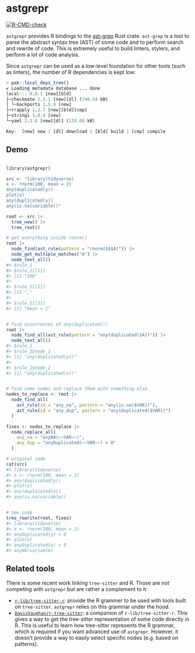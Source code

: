 
<!-- README.md is generated from README.Rmd. Please edit that file -->

# astgrepr

<!-- badges: start -->

[![R-CMD-check](https://github.com/etiennebacher/astgrepr/actions/workflows/R-CMD-check.yaml/badge.svg)](https://github.com/etiennebacher/astgrepr/actions/workflows/R-CMD-check.yaml)
<!-- badges: end -->

`astgrepr` provides R bindings to the
[ast-grep](https://ast-grep.github.io/) Rust crate. `ast-grep` is a tool
to parse the abstract syntax tree (AST) of some code and to perform
search and rewrite of code. This is extremely useful to build linters,
stylers, and perform a lot of code analysis.

Since `astgrepr` can be used as a low-level foundation for other tools
(such as linters), the number of R dependencies is kept low:

``` r
> pak::local_deps_tree()
✔ Loading metadata database ... done
local::. 0.0.1 [new][bld]                                                  
├─checkmate 2.3.1 [new][dl] (746.54 kB)
│ └─backports 1.5.0 [new]
├─rrapply 1.2.7 [new][bld][cmp]
├─stringi 1.8.4 [new]
└─yaml 2.3.8 [new][dl] (119.08 kB)

Key:  [new] new | [dl] download | [bld] build | [cmp] compile
```

## Demo

``` r

library(astgrepr)

src <- "library(tidyverse)
x <- rnorm(100, mean = 2)
any(duplicated(y))
plot(x)
any(duplicated(x))
any(is.na(variable))"

root <- src |> 
  tree_new() |> 
  tree_root()

# get everything inside rnorm()
root |> 
  node_find(ast_rule(pattern = "rnorm($$$A)")) |> 
  node_get_multiple_matches("A") |> 
  node_text_all()
#> $rule_1
#> $rule_1[[1]]
#> [1] "100"
#> 
#> $rule_1[[2]]
#> [1] ","
#> 
#> $rule_1[[3]]
#> [1] "mean = 2"
```

``` r

# find occurrences of any(duplicated())
root |> 
  node_find_all(ast_rule(pattern = "any(duplicated($A))")) |> 
  node_text_all()
#> $rule_1
#> $rule_1$node_1
#> [1] "any(duplicated(y))"
#> 
#> $rule_1$node_2
#> [1] "any(duplicated(x))"
```

``` r

# find some nodes and replace them with something else
nodes_to_replace <- root |>
  node_find_all(
    ast_rule(id = "any_na", pattern = "any(is.na($VAR))"),
    ast_rule(id = "any_dup", pattern = "any(duplicated($VAR))")
  )

fixes <- nodes_to_replace |>
  node_replace_all(
    any_na = "anyNA(~~VAR~~)",
    any_dup = "anyDuplicated(~~VAR~~) > 0"
  )

# original code
cat(src)
#> library(tidyverse)
#> x <- rnorm(100, mean = 2)
#> any(duplicated(y))
#> plot(x)
#> any(duplicated(x))
#> any(is.na(variable))
```

``` r

# new code
tree_rewrite(root, fixes)
#> library(tidyverse)
#> x <- rnorm(100, mean = 2)
#> anyDuplicated(y) > 0
#> plot(x)
#> anyDuplicated(x) > 0
#> anyNA(variable)
```

## Related tools

There is some recent work linking `tree-sitter` and R. Those are not
competing with `astgrepr` but are rather a complement to it:

- [`r-lib/tree-sitter-r`](https://github.com/r-lib/tree-sitter-r):
  provide the R grammer to be used with tools built on `tree-sitter`.
  `astgrepr` relies on this grammar under the hood.
- [`DavisVaughan/r-tree-sitter`](https://github.com/DavisVaughan/r-tree-sitter):
  a companion of `r-lib/tree-sitter-r`. This gives a way to get the
  tree-sitter representation of some code directly in R. This is useful
  to learn how tree-sitter represents the R grammar, which is required
  if you want advanced use of `astgrepr`. However, it doesn’t provide a
  way to easily select specific nodes (e.g. based on patterns).
